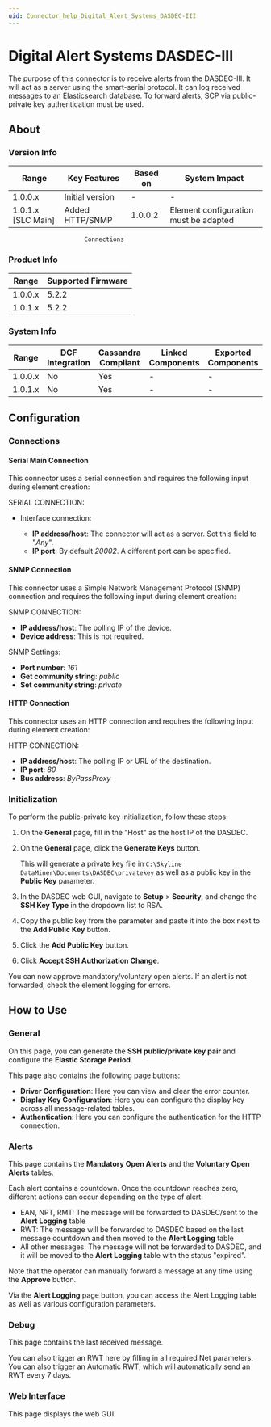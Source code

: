 ```yaml
---
uid: Connector_help_Digital_Alert_Systems_DASDEC-III
---
```



# Digital Alert Systems DASDEC-III

The purpose of this connector is to receive alerts from the DASDEC-III. It will act as a server using the smart-serial protocol. It can log received messages to an Elasticsearch database. To forward alerts, SCP via public-private key authentication must be used.

## About

### Version Info

| Range                | Key Features     | Based on     | System Impact     |
|----------------------|------------------|--------------|-------------------|
| 1.0.0.x              | Initial version  | -            | -                 |
| 1.0.1.x [SLC Main]   | Added HTTP/SNMP  | 1.0.0.2      | Element configuration must be adapted|
                         Connections  

### Product Info

| Range     | Supported Firmware     |
|-----------|------------------------|
| 1.0.0.x   | 5.2.2                  |
| 1.0.1.x   | 5.2.2                  |


### System Info

| Range     | DCF Integration     | Cassandra Compliant     | Linked Components     | Exported Components     |
|-----------|---------------------|-------------------------|-----------------------|-------------------------|
| 1.0.0.x   | No                  | Yes                     | -                     | -                       |
| 1.0.1.x   | No                  | Yes                     | -                     | -                       |


## Configuration

### Connections

#### Serial Main Connection

This connector uses a serial connection and requires the following input during element creation:

SERIAL CONNECTION:

- Interface connection:

  - **IP address/host**: The connector will act as a server. Set this field to "*Any*".
  - **IP port**: By default *20002*. A different port can be specified.

#### SNMP Connection

This connector uses a Simple Network Management Protocol (SNMP) connection and requires the following input during element creation:

SNMP CONNECTION:

- **IP address/host**: The polling IP of the device.
- **Device address**: This is not required.

SNMP Settings:

- **Port number**: *161*
- **Get community string**: *public*
- **Set community string**: *private*

#### HTTP Connection

This connector uses an HTTP connection and requires the following input during element creation:

HTTP CONNECTION:

- **IP address/host**: The polling IP or URL of the destination.
- **IP port**: *80*
- **Bus address**: *ByPassProxy*

### Initialization

To perform the public-private key initialization, follow these steps:

1. On the **General** page, fill in the "Host" as the host IP of the DASDEC.

1. On the **General** page, click the **Generate Keys** button.

   This will generate a private key file in `C:\Skyline DataMiner\Documents\DASDEC\privatekey` as well as a public key in the **Public Key** parameter.

1. In the DASDEC web GUI, navigate to **Setup** > **Security**, and change the **SSH Key Type** in the dropdown list to RSA.

1. Copy the public key from the parameter and paste it into the box next to the **Add Public Key** button.

1. Click the **Add Public Key** button.

1. Click **Accept SSH Authorization Change**.

You can now approve mandatory/voluntary open alerts. If an alert is not forwarded, check the element logging for errors.

## How to Use

### General

On this page, you can generate the **SSH public/private key pair** and configure the **Elastic Storage Period**.

This page also contains the following page buttons:

- **Driver Configuration**: Here you can view and clear the error counter.
- **Display Key Configuration**: Here you can configure the display key across all message-related tables.
- **Authentication**: Here you can configure the authentication for the HTTP connection.

### Alerts

This page contains the **Mandatory Open Alerts** and the **Voluntary Open Alerts** tables.

Each alert contains a countdown. Once the countdown reaches zero, different actions can occur depending on the type of alert:

- EAN, NPT, RMT: The message will be forwarded to DASDEC/sent to the **Alert Logging** table
- RWT: The message will be forwarded to DASDEC based on the last message countdown and then moved to the **Alert Logging** table
- All other messages: The message will not be forwarded to DASDEC, and it will be moved to the **Alert Logging** table with the status "expired".

Note that the operator can manually forward a message at any time using the **Approve** button.

Via the **Alert Logging** page button, you can access the Alert Logging table as well as various configuration parameters.

### Debug

This page contains the last received message.

You can also trigger an RWT here by filling in all required Net parameters. You can also trigger an Automatic RWT, which will automatically send an RWT every 7 days.

### Web Interface

This page displays the web GUI.
